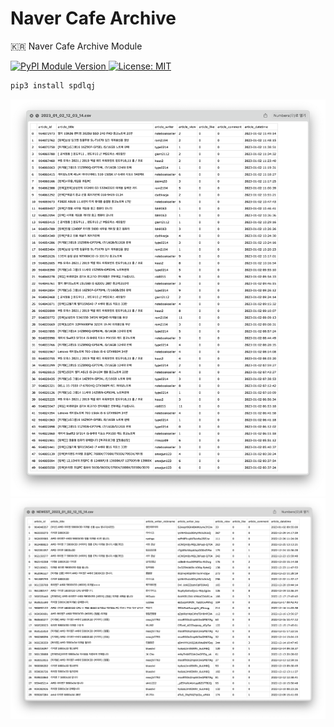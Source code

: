 # Naver Cafe Archive

🇰🇷 Naver Cafe Archive Module

<a href="https://pypi.org/project/spdlqj/">
  <img alt="PyPI Module Version" src="https://img.shields.io/pypi/v/spdlqj?style=for-the-badge&labelColor=000" />
</a>
<a href="https://opensource.org/licenses/MIT">
    <img alt="License: MIT" src="https://img.shields.io/badge/License-MIT-brightgreen.svg?style=for-the-badge&labelColor=000" />
</a>

```bash
pip3 install spdlqj
```

<img alt="Result_1" src="./docs/result_1.png" />
<img alt="Result_2" src="./docs/result_2.png" />
